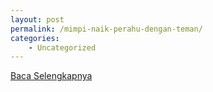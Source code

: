 ```yaml
---
layout: post
permalink: /mimpi-naik-perahu-dengan-teman/
categories:
    - Uncategorized
---
```


[Baca Selengkapnya](/10)